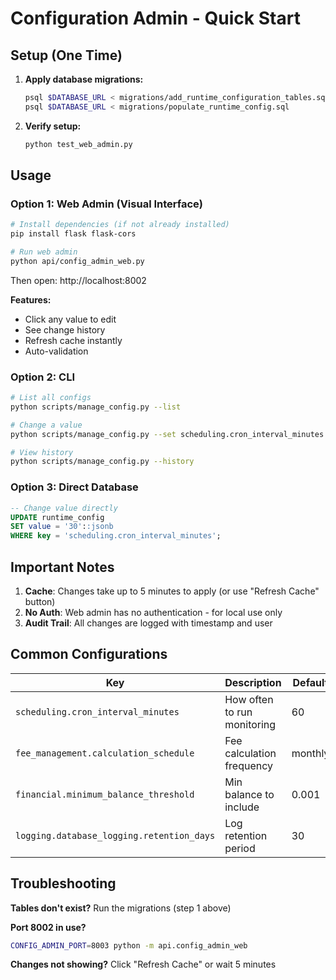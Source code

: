# Configuration Admin - Quick Start

## Setup (One Time)

1. **Apply database migrations:**
   ```bash
   psql $DATABASE_URL < migrations/add_runtime_configuration_tables.sql
   psql $DATABASE_URL < migrations/populate_runtime_config.sql
   ```

2. **Verify setup:**
   ```bash
   python test_web_admin.py
   ```

## Usage

### Option 1: Web Admin (Visual Interface)
```bash
# Install dependencies (if not already installed)
pip install flask flask-cors

# Run web admin
python api/config_admin_web.py
```
Then open: http://localhost:8002

**Features:**
- Click any value to edit
- See change history
- Refresh cache instantly
- Auto-validation

### Option 2: CLI
```bash
# List all configs
python scripts/manage_config.py --list

# Change a value
python scripts/manage_config.py --set scheduling.cron_interval_minutes 30

# View history
python scripts/manage_config.py --history
```

### Option 3: Direct Database
```sql
-- Change value directly
UPDATE runtime_config 
SET value = '30'::jsonb 
WHERE key = 'scheduling.cron_interval_minutes';
```

## Important Notes

1. **Cache**: Changes take up to 5 minutes to apply (or use "Refresh Cache" button)
2. **No Auth**: Web admin has no authentication - for local use only
3. **Audit Trail**: All changes are logged with timestamp and user

## Common Configurations

| Key | Description | Default |
|-----|-------------|---------|
| `scheduling.cron_interval_minutes` | How often to run monitoring | 60 |
| `fee_management.calculation_schedule` | Fee calculation frequency | monthly |
| `financial.minimum_balance_threshold` | Min balance to include | 0.001 |
| `logging.database_logging.retention_days` | Log retention period | 30 |

## Troubleshooting

**Tables don't exist?**
Run the migrations (step 1 above)

**Port 8002 in use?**
```bash
CONFIG_ADMIN_PORT=8003 python -m api.config_admin_web
```

**Changes not showing?**
Click "Refresh Cache" or wait 5 minutes